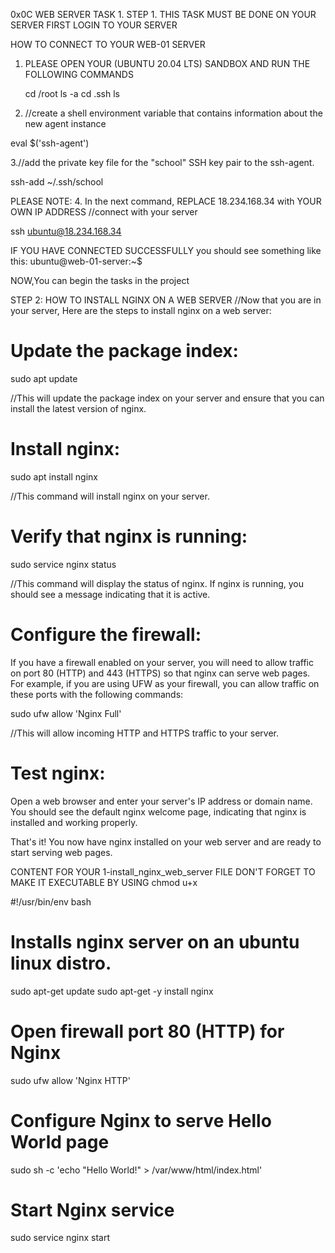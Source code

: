0x0C WEB SERVER
TASK 1.
STEP 1. THIS TASK MUST BE DONE ON YOUR SERVER
FIRST LOGIN TO YOUR SERVER

HOW TO CONNECT TO YOUR WEB-01 SERVER
1. PLEASE OPEN YOUR (UBUNTU 20.04 LTS) SANDBOX AND RUN THE FOLLOWING COMMANDS

	cd /root
  	ls -a
	cd .ssh
	ls
	
2. //create a shell environment variable that contains information about the new agent instance
	
  eval $('ssh-agent')

3.//add the private key file for the "school" SSH key pair to the ssh-agent.	

  ssh-add ~/.ssh/school

PLEASE NOTE:
4. In the next command, REPLACE 18.234.168.34 with YOUR OWN IP ADDRESS 
//connect with your server

  ssh ubuntu@18.234.168.34

IF YOU HAVE CONNECTED SUCCESSFULLY you should see something like this:
ubuntu@web-01-server:~$

NOW,You can begin the tasks in the project
    
STEP 2: HOW TO INSTALL NGINX ON A WEB SERVER
//Now that you are in your server, Here are the steps to install nginx on a web server:

# Update the package index:
sudo apt update

//This will update the package index on your server and ensure that you can install the latest version of nginx.

# Install nginx:

sudo apt install nginx

//This command will install nginx on your server.

# Verify that nginx is running:

sudo service nginx status

//This command will display the status of nginx. If nginx is running,
you should see a message indicating that it is active.

# Configure the firewall:
If you have a firewall enabled on your server, you will need to allow traffic on port 80 (HTTP) and 443 (HTTPS) 
so that nginx can serve web pages. For example, if you are using UFW as your firewall, 
you can allow traffic on these ports with the following commands:

sudo ufw allow 'Nginx Full'

//This will allow incoming HTTP and HTTPS traffic to your server.

# Test nginx:
Open a web browser and enter your server's IP address or domain name.
You should see the default nginx welcome page, indicating that nginx is installed and working properly.

That's it! You now have nginx installed on your web server and are ready to start serving web pages.


CONTENT FOR YOUR 1-install_nginx_web_server FILE
DON'T FORGET TO MAKE IT EXECUTABLE BY USING chmod u+x

#!/usr/bin/env bash
# Installs nginx server on an ubuntu linux distro.

sudo apt-get update
sudo apt-get -y install nginx

# Open firewall port 80 (HTTP) for Nginx
sudo ufw allow 'Nginx HTTP'

# Configure Nginx to serve Hello World page
sudo sh -c 'echo "Hello World!" > /var/www/html/index.html'

# Start Nginx service
sudo service nginx start
